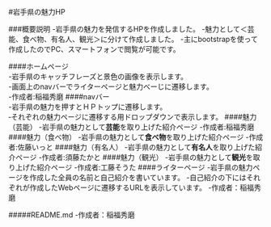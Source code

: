 #岩手県の魅力HP

###概要説明
-岩手県の魅力を発信するHPを作成しました。
-魅力として＜芸能、食べ物、有名人、観光＞に分けて作成しました。
-主にbootstrapを使って作成したのでPC、スマートフォンで閲覧が可能です。

####ホームページ  
-岩手県のキャッチフレーズと景色の画像を表示します。  
-画面上のnavバーでライターページと魅力べーじに遷移します。  
-作成者:稲福秀磨
####navバー  
-岩手県の魅力を押すとＨＰトップに遷移します。  
‐それぞれの魅力ページに遷移する用ドロップダウンで表示します。
####魅力（芸能）
-岩手県の魅力として**芸能**を取り上げた紹介ページ
-作成者:稲福秀磨
####魅力（食べ物）
-岩手県の魅力として**食べ物**を取り上げた紹介ページ
-作成者:佐藤いっと
####魅力（有名人）
-岩手県の魅力として**有名人**を取り上げた紹介ページ
-作成者:須藤たかと
####魅力（観光）
-岩手県の魅力として**観光**を取り上げた紹介ページ
-作成者:工藤そうた
####ライターページ
-岩手県の魅力ページを作成した全員の名前と自己紹介を書いています。
-自己紹介の下にはそれぞれが作成したWebページに遷移するURLを表示しています。
-作成者：稲福秀磨

#####README.md
-作成者：稲福秀磨
